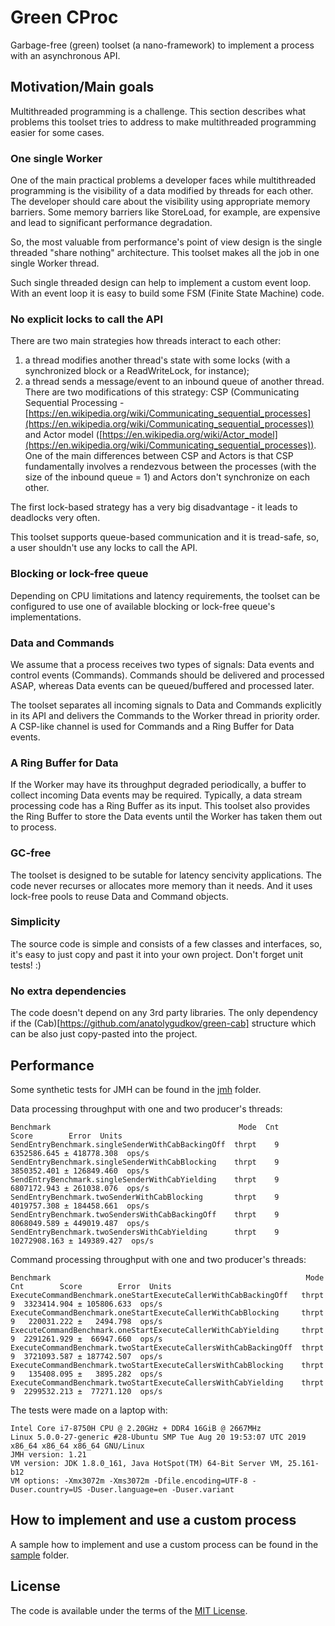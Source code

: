 # Green CProc
Garbage-free (green) toolset (a nano-framework) to implement a process with an asynchronous API.

## Motivation/Main goals
Multithreaded programming is a challenge. This section describes what problems this toolset tries to address to make multithreaded programming easier for some cases.

### One single Worker
One of the main practical problems a developer faces while multithreaded programming is the visibility of a data modified by threads for each other.
The developer should care about the visibility using appropriate memory barriers. Some memory barriers like StoreLoad, for example, are expensive and lead to significant performance degradation.  

So, the most valuable from performance's point of view design is the single threaded "share nothing" architecture. This toolset makes all the job in one single Worker thread.

Such single threaded design can help to implement a custom event loop. With an event loop it is easy to build some FSM (Finite State Machine) code.

### No explicit locks to call the API
There are two main strategies how threads interact to each other:
1. a thread modifies another thread's state with some locks (with a synchronized block or a ReadWriteLock, for instance);
2. a thread sends a message/event to an inbound queue of another thread. There are two modifications of this strategy: CSP (Communicating Sequential Processing - [https://en.wikipedia.org/wiki/Communicating_sequential_processes](https://en.wikipedia.org/wiki/Communicating_sequential_processes)) and Actor model ([https://en.wikipedia.org/wiki/Actor_model](https://en.wikipedia.org/wiki/Communicating_sequential_processes)). One of the main differences between CSP and Actors is that CSP fundamentally involves a rendezvous between the processes (with the size of the inbound queue = 1) and Actors don't synchronize on each other.

The first lock-based strategy has a very big disadvantage - it leads to deadlocks very often.

This toolset supports queue-based communication and it is tread-safe, so, a user shouldn't use any locks to call the API.
 
### Blocking or lock-free queue 
Depending on CPU limitations and latency requirements, the toolset can be configured to use one of available blocking or lock-free queue's implementations.

### Data and Commands
We assume that a process receives two types of signals: Data events and control events (Commands). Commands should be delivered and processed ASAP, whereas Data events can be queued/buffered and processed later.

The toolset separates all incoming signals to Data and Commands explicitly in its API and delivers the Commands to the Worker thread in priority order. A CSP-like channel is used for Commands and a Ring Buffer for Data events.

### A Ring Buffer for Data
If the Worker may have its throughput degraded periodically, a buffer to collect incoming Data events may be required.
Typically, a data stream processing code has a Ring Buffer as its input. This toolset also provides the Ring Buffer to store the Data events until the Worker has taken them out to process.

### GC-free
The toolset is designed to be sutable for latency sencivity applications. The code never recurses or allocates more memory than it needs. And it uses lock-free pools to reuse Data and Command objects.

### Simplicity
The source code is simple and consists of a few classes and interfaces, so, it's easy to just copy and past it into your own project. Don't forget unit tests! :)

### No extra dependencies
The code doesn't depend on any 3rd party libraries. The only dependency if the (Cab)[https://github.com/anatolygudkov/green-cab] structure which can be also just copy-pasted into the project.

## Performance
Some synthetic tests for JMH can be found in the [jmh](https://github.com/anatolygudkov/green-cproc/tree/master/jmh/src/main/java/org/green/jmh/cproc) folder.

Data processing throughput with one and two producer's threads:
```
Benchmark                                          Mode  Cnt         Score        Error  Units
SendEntryBenchmark.singleSenderWithCabBackingOff  thrpt    9   6352586.645 ± 418778.308  ops/s
SendEntryBenchmark.singleSenderWithCabBlocking    thrpt    9   3850352.401 ± 126849.460  ops/s
SendEntryBenchmark.singleSenderWithCabYielding    thrpt    9   6807172.943 ± 261038.076  ops/s
SendEntryBenchmark.twoSenderWithCabBlocking       thrpt    9   4019757.308 ± 184458.661  ops/s
SendEntryBenchmark.twoSendersWithCabBackingOff    thrpt    9   8068049.589 ± 449019.487  ops/s
SendEntryBenchmark.twoSendersWithCabYielding      thrpt    9  10272908.163 ± 149389.427  ops/s
```

Command processing throughput with one and two producer's threads:
```
Benchmark                                                         Mode  Cnt        Score        Error  Units
ExecuteCommandBenchmark.oneStartExecuteCallerWithCabBackingOff   thrpt    9  3323414.904 ± 105806.633  ops/s
ExecuteCommandBenchmark.oneStartExecuteCallerWithCabBlocking     thrpt    9   220031.222 ±   2494.798  ops/s
ExecuteCommandBenchmark.oneStartExecuteCallerWithCabYielding     thrpt    9  2291261.929 ±  66947.660  ops/s
ExecuteCommandBenchmark.twoStartExecuteCallersWithCabBackingOff  thrpt    9  3721093.587 ± 187742.507  ops/s
ExecuteCommandBenchmark.twoStartExecuteCallersWithCabBlocking    thrpt    9   135408.095 ±   3895.282  ops/s
ExecuteCommandBenchmark.twoStartExecuteCallersWithCabYielding    thrpt    9  2299532.213 ±  77271.120  ops/s
```

The tests were made on a laptop with:
```
Intel Core i7-8750H CPU @ 2.20GHz + DDR4 16GiB @ 2667MHz
Linux 5.0.0-27-generic #28-Ubuntu SMP Tue Aug 20 19:53:07 UTC 2019 x86_64 x86_64 x86_64 GNU/Linux
JMH version: 1.21
VM version: JDK 1.8.0_161, Java HotSpot(TM) 64-Bit Server VM, 25.161-b12
VM options: -Xmx3072m -Xms3072m -Dfile.encoding=UTF-8 -Duser.country=US -Duser.language=en -Duser.variant
```

## How to implement and use a custom process

A sample how to implement and use a custom process can be found in the [sample](https://github.com/anatolygudkov/green-cproc/tree/master/samples/src/main/java/org/green/samples/cproc/myproc) folder.

## License
The code is available under the terms of the [MIT License](http://opensource.org/licenses/MIT).
